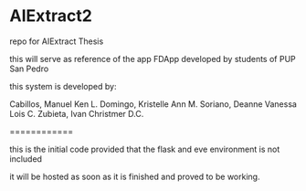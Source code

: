 AIExtract2
============

repo for AIExtract Thesis

this will serve as reference of the app FDApp developed by students of PUP San Pedro

this system is developed by:

Cabillos, Manuel Ken L.
Domingo, Kristelle Ann M.
Soriano, Deanne Vanessa Lois C.
Zubieta, Ivan Christmer D.C.


============

this is the initial code provided that the flask and eve environment is not included

it will be hosted as soon as it is finished and proved to be working.
